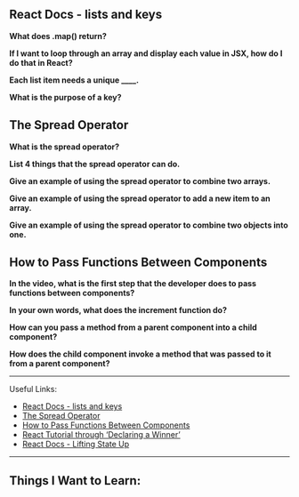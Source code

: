 ## React Docs - lists and keys

**What does .map() return?**


**If I want to loop through an array and display each value in JSX, how do I do that in React?**


**Each list item needs a unique ____.**


**What is the purpose of a key?**



## The Spread Operator

**What is the spread operator?**


**List 4 things that the spread operator can do.**


**Give an example of using the spread operator to combine two arrays.**


**Give an example of using the spread operator to add a new item to an array.**


**Give an example of using the spread operator to combine two objects into one.**


## How to Pass Functions Between Components

**In the video, what is the first step that the developer does to pass functions between components?**


**In your own words, what does the increment function do?**


**How can you pass a method from a parent component into a child component?**


**How does the child component invoke a method that was passed to it from a parent component?**



---

Useful Links:
- [React Docs - lists and keys](https://legacy.reactjs.org/docs/lists-and-keys.html)
- [The Spread Operator](https://medium.com/coding-at-dawn/how-to-use-the-spread-operator-in-javascript-b9e4a8b06fab)
- [How to Pass Functions Between Components](https://www.youtube.com/watch?v=c05OL7XbwXU)
- [React Tutorial through ‘Declaring a Winner’](https://react.dev/learn/tutorial-tic-tac-toe)
- [React Docs - Lifting State Up](https://legacy.reactjs.org/docs/lifting-state-up.html)

---

## Things I Want to Learn:
